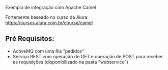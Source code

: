 Exemplo de integração com Apache Camel

Fortemente baseado no curso da Alura: https://cursos.alura.com.br/course/camel

## Pré Requisitos:

- ActiveMQ com uma fila "pedidos"
- Serviço REST com operação de GET e operação de POST para receber as requisições (disponibilizado na pasta "webservice")



